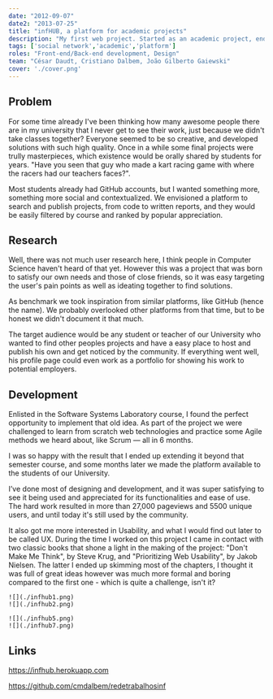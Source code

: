 ```yaml
---
date: "2012-09-07"
date2: "2013-07-25"
title: "infHUB, a platform for academic projects"
description: "My first web project. Started as an academic project, ended up being expanded and made available to the university community."
tags: ['social network','academic','platform']
roles: "Front-end/Back-end development, Design"
team: "César Daudt, Cristiano Dalbem, João Gilberto Gaiewski"
cover: './cover.png'
---
```



## Problem

For some time already I've been thinking how many awesome people there are in my university that I never get to see their work, just because we didn't take classes together? Everyone seemed to be so creative, and developed solutions with such high quality. Once in a while some final projects were trully masterpieces, which existence would be orally shared by students for years. "Have you seen that guy who made a kart racing game with where the racers had our teachers faces?".

Most students already had GitHub accounts, but I wanted something more, something more social and contextualized. We envisioned a platform to search and publish projects, from code to written reports, and they would be easily filtered by course and ranked by popular appreciation.

## Research

Well, there was not much user research here, I think people in Computer Science haven't heard of that yet. However this was a project that was born to satisfy our own needs and those of close friends, so it was easy targeting the user's pain points as well as ideating together to find solutions.

As benchmark we took inspiration from similar platforms, like GitHub (hence the name). We probably overlooked other platforms from that time, but to be honest we didn't document it that much.

The target audience would be any student or teacher of our University who wanted to find other peoples projects and have a easy place to host and publish his own and get noticed by the community. If everything went well, his profile page could even work as a portfolio for showing his work to potential employers.


## Development

Enlisted in the Software Systems Laboratory course, I found the perfect opportunity to implement that old idea. As part of the project we were challenged to learn from scratch web technologies and practice some Agile methods we heard about, like Scrum — all in 6 months.

I was so happy with the result that I ended up extending it beyond that semester course, and some months later we made the platform available to the students of our University.

I’ve done most of designing and development, and it was super satisfying to see it being used and appreciated for its functionalities and ease of use. The hard work resulted in more than 27,000 pageviews and 5500 unique users, and until today it's still used by the community.

It also got me more interested in Usability, and what I would find out later to be called UX. During the time I worked on this project I came in contact with two classic books that shone a light in the making of the project: "Don't Make Me Think", by Steve Krug, and "Prioritizing Web Usability", by Jakob Nielsen. The latter I ended up skimming most of the chapters, I thought it was full of great ideas however was much more formal and boring compared to the first one - which is quite a challenge, isn't it?



```grid|2
![](./infhub1.png)
![](./infhub2.png)
```

```grid|2
![](./infhub5.png) 
![](./infhub7.png)
```
 
<!-- ![](./infhub3.png) -->



## Links

https://infhub.herokuapp.com

https://github.com/cmdalbem/redetrabalhosinf